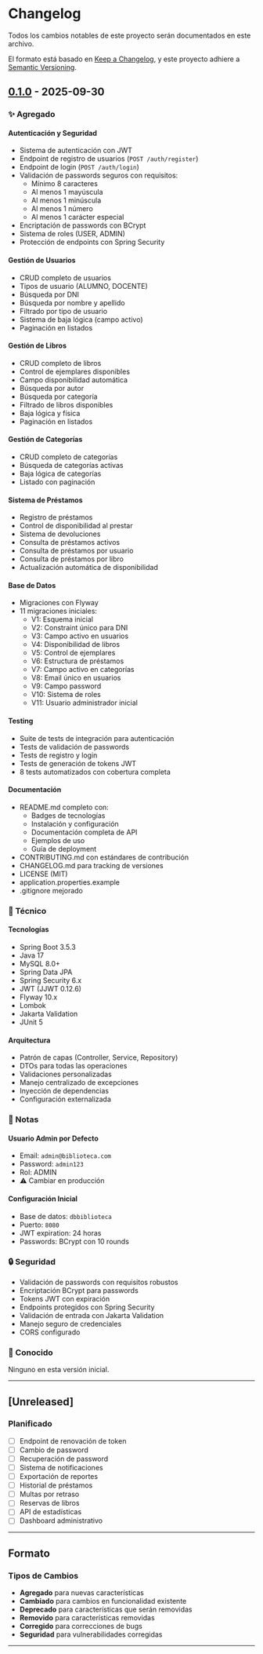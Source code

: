 # Changelog

Todos los cambios notables de este proyecto serán documentados en este archivo.

El formato está basado en [Keep a Changelog](https://keepachangelog.com/es-ES/1.0.0/),
y este proyecto adhiere a [Semantic Versioning](https://semver.org/lang/es/).

## [0.1.0] - 2025-09-30

### ✨ Agregado

#### Autenticación y Seguridad
- Sistema de autenticación con JWT
- Endpoint de registro de usuarios (`POST /auth/register`)
- Endpoint de login (`POST /auth/login`)
- Validación de passwords seguros con requisitos:
  - Mínimo 8 caracteres
  - Al menos 1 mayúscula
  - Al menos 1 minúscula
  - Al menos 1 número
  - Al menos 1 carácter especial
- Encriptación de passwords con BCrypt
- Sistema de roles (USER, ADMIN)
- Protección de endpoints con Spring Security

#### Gestión de Usuarios
- CRUD completo de usuarios
- Tipos de usuario (ALUMNO, DOCENTE)
- Búsqueda por DNI
- Búsqueda por nombre y apellido
- Filtrado por tipo de usuario
- Sistema de baja lógica (campo activo)
- Paginación en listados

#### Gestión de Libros
- CRUD completo de libros
- Control de ejemplares disponibles
- Campo disponibilidad automática
- Búsqueda por autor
- Búsqueda por categoría
- Filtrado de libros disponibles
- Baja lógica y física
- Paginación en listados

#### Gestión de Categorías
- CRUD completo de categorías
- Búsqueda de categorías activas
- Baja lógica de categorías
- Listado con paginación

#### Sistema de Préstamos
- Registro de préstamos
- Control de disponibilidad al prestar
- Sistema de devoluciones
- Consulta de préstamos activos
- Consulta de préstamos por usuario
- Consulta de préstamos por libro
- Actualización automática de disponibilidad

#### Base de Datos
- Migraciones con Flyway
- 11 migraciones iniciales:
  - V1: Esquema inicial
  - V2: Constraint único para DNI
  - V3: Campo activo en usuarios
  - V4: Disponibilidad de libros
  - V5: Control de ejemplares
  - V6: Estructura de préstamos
  - V7: Campo activo en categorías
  - V8: Email único en usuarios
  - V9: Campo password
  - V10: Sistema de roles
  - V11: Usuario administrador inicial

#### Testing
- Suite de tests de integración para autenticación
- Tests de validación de passwords
- Tests de registro y login
- Tests de generación de tokens JWT
- 8 tests automatizados con cobertura completa

#### Documentación
- README.md completo con:
  - Badges de tecnologías
  - Instalación y configuración
  - Documentación completa de API
  - Ejemplos de uso
  - Guía de deployment
- CONTRIBUTING.md con estándares de contribución
- CHANGELOG.md para tracking de versiones
- LICENSE (MIT)
- application.properties.example
- .gitignore mejorado

### 🔧 Técnico

#### Tecnologías
- Spring Boot 3.5.3
- Java 17
- MySQL 8.0+
- Spring Data JPA
- Spring Security 6.x
- JWT (JJWT 0.12.6)
- Flyway 10.x
- Lombok
- Jakarta Validation
- JUnit 5

#### Arquitectura
- Patrón de capas (Controller, Service, Repository)
- DTOs para todas las operaciones
- Validaciones personalizadas
- Manejo centralizado de excepciones
- Inyección de dependencias
- Configuración externalizada

### 📝 Notas

#### Usuario Admin por Defecto
- Email: `admin@biblioteca.com`
- Password: `admin123`
- Rol: ADMIN
- ⚠️ Cambiar en producción

#### Configuración Inicial
- Base de datos: `dbbiblioteca`
- Puerto: `8080`
- JWT expiration: 24 horas
- Passwords: BCrypt con 10 rounds

### 🔒 Seguridad

- Validación de passwords con requisitos robustos
- Encriptación BCrypt para passwords
- Tokens JWT con expiración
- Endpoints protegidos con Spring Security
- Validación de entrada con Jakarta Validation
- Manejo seguro de credenciales
- CORS configurado

### 🐛 Conocido

Ninguno en esta versión inicial.

---

## [Unreleased]

### Planificado

- [ ] Endpoint de renovación de token
- [ ] Cambio de password
- [ ] Recuperación de password
- [ ] Sistema de notificaciones
- [ ] Exportación de reportes
- [ ] Historial de préstamos
- [ ] Multas por retraso
- [ ] Reservas de libros
- [ ] API de estadísticas
- [ ] Dashboard administrativo

---

## Formato

### Tipos de Cambios

- **Agregado** para nuevas características
- **Cambiado** para cambios en funcionalidad existente
- **Deprecado** para características que serán removidas
- **Removido** para características removidas
- **Corregido** para correcciones de bugs
- **Seguridad** para vulnerabilidades corregidas

---

[0.1.0]: https://github.com/usuario/biblioteca-ipt/releases/tag/v0.1.0